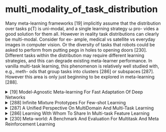 # multi_modality_of_task_distribution

Many meta-learning frameworks [19] implicitly assume that the distribution over tasks p(T) is uni-modal, and a single learning strategy ω pro- vides a good solution for them all. However in reality task distributions can clearly be multi-modal. Consider for ex- ample, medical vs satellite vs everyday images in computer vision. Or the diversity of tasks that robots could be asked to perform from putting pegs in holes to opening doors [230]. Different tasks within the distribution may require different learning strategies, and this can degrade existing meta-learner performance. In vanilla multi-task learning, this phenomenon is relatively well studied with, e.g., meth- ods that group tasks into clusters [286] or subspaces [287]. However this area is only just beginning to be explored in meta-learning [288].

<!-- REFERENCE -->


<details>
<summary>[19] Model-Agnostic Meta-learning For Fast Adaptation Of Deep Networks</summary>
<br>
<!-- (model_agnostic_meta_learning_for_fast_adaptation_of_deep_networks.md) -->

# model_agnostic_meta_learning_for_fast_adaptation_of_deep_networks.md

<!-- REFERENCE -->


[Model-Agnostic Meta-learning For Fast Adaptation Of Deep Networks](../papers/model_agnostic_meta_learning_for_fast_adaptation_of_deep_networks.md)

</details>



<details>
<summary>[288] Infinite Mixture Prototypes For Few-shot Learning</summary>
<br>
<!-- (infinite_mixture_prototypes_for_few_shot_learning.md) -->

# infinite_mixture_prototypes_for_few_shot_learning.md

<!-- REFERENCE -->


[Infinite Mixture Prototypes For Few-shot Learning](../papers/infinite_mixture_prototypes_for_few_shot_learning.md)

</details>



<details>
<summary>[287] A Unified Perspective On MultiDomain And Multi-Task Learning</summary>
<br>
<!-- (a_unified_perspective_on_multidomain_and_multi_task_learning.md) -->

# a_unified_perspective_on_multidomain_and_multi_task_learning.md

<!-- REFERENCE -->


[A Unified Perspective On MultiDomain And Multi-Task Learning](../papers/a_unified_perspective_on_multidomain_and_multi_task_learning.md)

</details>



<details>
<summary>[286] Learning With Whom To Share In Multi-task Feature Learning</summary>
<br>
<!-- (learning_with_whom_to_share_in_multi_task_feature_learning.md) -->

# learning_with_whom_to_share_in_multi_task_feature_learning.md

<!-- REFERENCE -->


[Learning With Whom To Share In Multi-task Feature Learning](../papers/learning_with_whom_to_share_in_multi_task_feature_learning.md)

</details>



<details>
<summary>[230] Meta-world: A Benchmark And Evaluation For Multitask And Meta Reinforcement Learning</summary>
<br>
<!-- (meta_world_a_benchmark_and_evaluation_for_multitask_and_meta_reinforcement_learning.md) -->

# meta_world_a_benchmark_and_evaluation_for_multitask_and_meta_reinforcement_learning.md

<!-- REFERENCE -->


[Meta-world: A Benchmark And Evaluation For Multitask And Meta Reinforcement Learning](../papers/meta_world_a_benchmark_and_evaluation_for_multitask_and_meta_reinforcement_learning.md)

</details>

